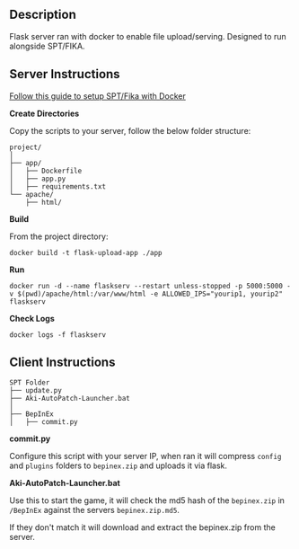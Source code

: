 ## Description
Flask server ran with docker to enable file upload/serving. Designed to run alongside SPT/FIKA.

## Server Instructions

[Follow this guide to setup SPT/Fika with Docker](https://gist.github.com/OnniSaarni/a3f840cef63335212ae085a3c6c10d5c)

**Create Directories**

Copy the scripts to your server, follow the below folder structure:

```
project/
│
├── app/
│   ├── Dockerfile
│   ├── app.py
│   ├── requirements.txt
└── apache/
    ├── html/
```

**Build**

From the project directory:

```
docker build -t flask-upload-app ./app
```

**Run**

```
docker run -d --name flaskserv --restart unless-stopped -p 5000:5000 -v $(pwd)/apache/html:/var/www/html -e ALLOWED_IPS="yourip1, yourip2" flaskserv
```

**Check Logs**

```
docker logs -f flaskserv
```

## Client Instructions

```
SPT Folder
├── update.py
├── Aki-AutoPatch-Launcher.bat
│
├── BepInEx
│   ├── commit.py
```

**commit.py**

Configure this script with your server IP, when ran it will compress `config` and `plugins` folders to `bepinex.zip` and uploads it via flask.

**Aki-AutoPatch-Launcher.bat**

Use this to start the game, it will check the md5 hash of the `bepinex.zip` in `/BepInEx` against the servers `bepinex.zip.md5`.

If they don't match it will download and extract the bepinex.zip from the server.
